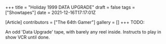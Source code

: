 +++
title = "Holiday 1999 DATA UPGRADE"
draft = false
tags = ["Showtapes"]
date = 2021-12-16T17:17:01Z

[Article]
contributors = ["The 64th Gamer"]
gallery = []
+++
TODO:

An odd 'Data Upgrade' tape, with barely any reel inside. Instructs to play in show VCR until done.